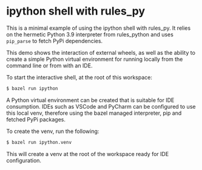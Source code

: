 # ipython shell with rules_py

This is a minimal example of using the ipython shell with rules_py. It relies on the hermetic Python 3.9 interpreter 
from rules_python and uses `pip_parse` to fetch PyPi dependencies.

This demo shows the interaction of external wheels, as well as the ability to create a simple Python virtual environment
for running locally from the command line or from with an IDE.

To start the interactive shell, at the root of this workspace:

```bash
$ bazel run ipython
```

A Python virtual environment can be created that is suitable for IDE consumption. IDEs such as VSCode and PyCharm can be 
configured to use this local venv, therefore using the bazel managed interpreter, pip and fetched PyPi packages.

To create the venv, run the following:

```bash
$ bazel run ipython.venv
```

This will create a venv at the root of the workspace ready for IDE configuration.
